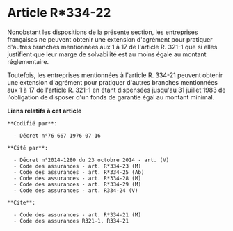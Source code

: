 # Article R*334-22

Nonobstant les dispositions de la présente section, les entreprises françaises ne peuvent obtenir une extension d'agrément
pour pratiquer d'autres branches mentionnées aux 1 à 17 de l'article R. 321-1 que si elles justifient que leur marge de
solvabilité est au moins égale au montant réglementaire.

Toutefois, les entreprises mentionnées à l'article R. 334-21 peuvent obtenir une extension d'agrément pour pratiquer d'autres
branches mentionnées aux 1 à 17 de l'article R. 321-1 en étant dispensées jusqu'au 31 juillet 1983 de l'obligation de
disposer d'un fonds de garantie égal au montant minimal.

**Liens relatifs à cet article**

	**Codifié par**:

	  - Décret n°76-667 1976-07-16

	**Cité par**:

	  - Décret n°2014-1280 du 23 octobre 2014 - art. (V)
	  - Code des assurances - art. R*334-23 (M)
	  - Code des assurances - art. R*334-25 (Ab)
	  - Code des assurances - art. R*334-28 (M)
	  - Code des assurances - art. R*334-29 (M)
	  - Code des assurances - art. R334-24 (V)

	**Cite**:

	  - Code des assurances - art. R*334-21 (M)
	  - Code des assurances R321-1, R334-21
